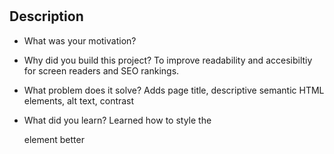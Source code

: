 # <Homework-Code-Refactor>
## Description
- What was your motivation?

- Why did you build this project?
To improve readability and accesibiltiy for screen readers and SEO rankings.
- What problem does it solve?
Adds page title, descriptive semantic HTML elements, alt text, contrast
- What did you learn?
Learned how to style the <nav> element better
